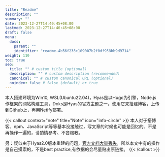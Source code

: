 ```yaml
---
title: "Readme"
description: ""
summary: ""
date: 2023-12-27T14:40:45+08:00
lastmod: 2023-12-27T14:40:45+08:00
draft: false
menu:
  docs:
    parent: ""
    identifier: "readme-4b56f233c109007b2f0df958bb9d9714"
weight: 110
toc: true
seo:
  title: "" # custom title (optional)
  description: "" # custom description (recommended)
  canonical: "" # custom canonical URL (optional)
  noindex: false # false (default) or true
---
```


本人搭建环境为Win10, WSL(Ubuntu22.04)，Hyas是以Hugo为引擎，Node.js作框架的网站构建工具，Doks是Hyas的官方主题之一，使用它来搭建博客，上传到Github上，再用Netify部署。

{{< callout context="note" title="Note" icon="info-circle" >}}
本人对于搭博客、npm、JavaScript等等基本没接触过，写文章的时候也可能是回忆的、不是再操作一遍的，请酌情参考、不吝赐教。

另：疑似由于Hyas2.0版本重建的问题，[官方文档大量丢失](https://github.com/gethyas/doks/discussions/1124)，所以本文中有的操作是自己摸索的，不是best practice,有依据的会尽量贴出原链接。
{{< /callout >}}
